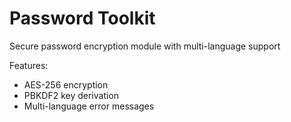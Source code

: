 # Password Toolkit

Secure password encryption module with multi-language support

Features:
- AES-256 encryption
- PBKDF2 key derivation
- Multi-language error messages